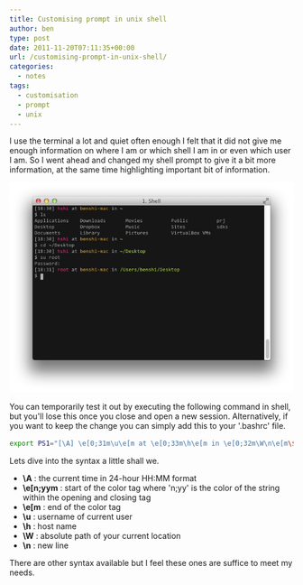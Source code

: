 ```yaml
---
title: Customising prompt in unix shell
author: ben
type: post
date: 2011-11-20T07:11:35+00:00
url: /customising-prompt-in-unix-shell/
categories:
  - notes
tags:
  - customisation
  - prompt
  - unix
---
```


I use the terminal a lot and quiet often enough I felt that it did not give me enough information on where I am or which shell I am in or even which user I am. So I went ahead and changed my shell prompt to give it a bit more information, at the same time highlighting important bit of information.

![Shell Prompt](content/posts/2011/prompt_qfw0pp.png)

You can temporarily test it out by executing the following command in shell, but you'll lose this once you close and open a new session. Alternatively, if you want to keep the change you can simply add this to your '.bashrc' file.

```bash
export PS1="[\A] \e[0;31m\u\e[m at \e[0;33m\h\e[m in \e[0;32m\W\n\e[m\$ "
```

Lets dive into the syntax a little shall we.

- **\A** : the current time in 24-hour HH:MM format
- **\e[n;yym** : start of the color tag where 'n;yy' is the color of the string within the opening and closing tag
- **\e[m** : end of the color tag
- **\u** : username of current user
- **\h** : host name
- **\W** : absolute path of your current location
- **\n** : new line

There are other syntax available but I feel these ones are suffice to meet my needs.

